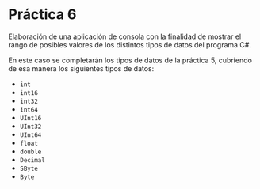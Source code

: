 # Práctica 6

Elaboración de una aplicación de consola con la finalidad de mostrar el rango de posibles valores de los distintos tipos de datos del programa C#.

En este caso se completarán los tipos de datos de la práctica 5, cubriendo de esa manera los siguientes tipos de datos:

- `int`
- `int16`
- `int32`
- `int64`
- `UInt16`
- `UInt32`
- `UInt64`
- `float`
- `double`
- `Decimal`
- `SByte`
- `Byte`
